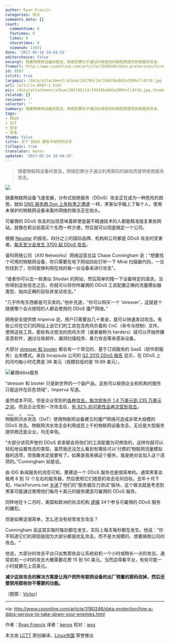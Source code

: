 ```yaml
---
author: Ryan Francis
categories: 观点
comments_data: []
count:
  commentnum: 0
  favtimes: 0
  likes: 0
  sharetimes: 0
  viewnum: 13031
date: '2017-05-14 19:44:33'
editorchoice: false
excerpt: 随着物联网设备的普及，网络犯罪分子通过利用密码的缺陷而提供拒绝服务攻击。
fromurl: http://www.csoonline.com/article/3180246/data-protection/hire-a-ddos-service-to-take-down-your-enemies.html
id: 8507
islctt: true
largepic: /data/attachment/album/201705/14/194436o0d1e399hnlldtt0.jpg
url: /article-8507-1.html
pic: /data/attachment/album/201705/14/194436o0d1e399hnlldtt0.jpg.thumb.jpg
related: []
reviewer: ''
selector: ''
summary: 随着物联网设备的普及，网络犯罪分子通过利用密码的缺陷而提供拒绝服务攻击。
tags:
- DDoS
- IoT
- 安全
- 攻击
thumb: false
title: 买个 DDoS 服务干掉你的对手
titlepic: true
translator: kenxx
updated: '2017-05-14 19:44:33'
---
```



> 
> 随着物联网设备的普及，网络犯罪分子通过利用密码的缺陷而提供拒绝服务攻击。
> 
> 
> 


![](/data/attachment/album/201705/14/194436o0d1e399hnlldtt0.jpg)


随着物联网设备飞速发展，分布式拒绝服务（DDoS）攻击正在成为一种危险的趋势。就如 [DNS 服务商 Dyn 上年秋季之遭遇](http://csoonline.com/article/3135986/security/ddos-attack-against-overwhelmed-despite-mitigation-efforts.html) 一样，黑客似乎瞄上了每个人，使用未保护的物联网设备来轰炸网络的做法正在抬头。


可雇佣的 DDoS 攻击的出现意味着即使是最不精通技术的人都能精准报复某些网站。就像在柜台前面买个东西一样方便，然后就可以彻底搞定一个公司。


根据 [Neustar](https://ns-cdn.neustar.biz/creative_services/biz/neustar/www/resources/whitepapers/it-security/ddos/2016-apr-ddos-report.pdf) 的报告，四分之三的国际品牌、机构和公司都是 DDoS 攻击的受害者。[每天至少会发生 3700 起 DDoS 攻击](https://www.a10networks.com/resources/ddos-trends-report)。


睿科网络公司（A10 Networks）网络运营总监 Chase Cunningham 说：“想要找个可用的物联网设备，你只需要在地下网站四处打听一下 Mirai 扫描器代码，一旦你找到了，你将能够利用在线的每一台设备来进行攻击”。


“或者你可以去一些类似 Shodan 的网站，然后简单的搜一下设备特定的请求。当你得到这些信息之后，你就可以将你所雇佣的 DDoS 工具配置正确的流量模拟器类型、指向正确的目标并发动攻击。”


“几乎所有东西都是可买卖的。”他补充道，“你可以购买一个 ‘stresser’，这就是个随便哪个会点按钮的人都会使用的 DDoS 僵尸网络。”


网络安全提供商 Imperva 说，用户只需要出几十美金，就可以快速发动攻击。有些公司在它们的网站上说它们的工具包含肉鸡负载和 CnC（命令与控制）文件。使用这些工具，那些有点想法的肉鸡大师（或者被称为 herders）就可以开始传播恶意软件，通过垃圾邮件、漏洞扫描程序、暴力攻击等来感染设备。


大部分 [stresser 和 booter](https://www.incapsula.com/ddos/booters-stressers-ddosers.html) 都会有一个常见的、基于订阅服务的 SaaS（软件即服务）业务模式。来自 Incapsula 公司的 [Q2 2015 DDoS 报告](https://www.incapsula.com/blog/ddos-global-threat-landscape-report-q2-2015.html) 显示，在 DDoS 上的月均每小时花费是 38 美元（规模较低的是 19.99 美元）。


![雇佣ddos服务](/data/attachment/album/201705/14/194436hc4llo5eblk5zxap.jpg)


“stresser 和 booter 只是新世界的一个副产品，这些可以扳倒企业和机构的服务只能运作在灰色领域”，Imperva 写道。


虽然成本不同，但是企业受到的[各种攻击，每次损失在 1.4 万美元到 235 万美元之间](http://www.datacenterknowledge.com/archives/2016/05/13/number-of-costly-dos-related-data-center-outages-rising/)。而且企业受到一次攻击后，[有 82% 的可能性会再次受到攻击](http://www.networkworld.com/article/3064677/security/hit-by-ddos-you-will-likely-be-struck-again.html)。


<ruby> 物联网洪水攻击 <rp>  （ </rp> <rt>  DDoS of Things </rt> <rp>  ） </rp></ruby>（DoT）使用物联网设备建立的僵尸网络可造成非常大规模的 DDoS 攻击。物联网洪水攻击会利用成百上千的物联网设备攻击，无论是大型服务提供商还是企业，均无幸免。


“大部分讲究声誉的 DDoS 卖家都会将他们的工具配置为可修改的，这样你就可以轻松地设置攻击的类型。虽然我还没怎么看到有哪些可以‘付费的’物联网流量模拟器的选项，但我敢肯定就要有了。如果是我来搞这个服务，我是绝对会加入这个选项的。”Cunningham 如是说。


由 IDG 新闻服务的消息可知，要建造一个 DDoS 服务也是很简单的。通常黑客会租用 6 到 12 个左右的服务器，然后使用它们随意的攻击任何目标。去年十月下旬，HackForums.net [关闭](http://www.pcworld.com/article/3136730/hacking/hacking-forum-cuts-section-allegedly-linked-to-ddos-attacks.html)了他们的“服务器压力测试”版块，这个做法就是考虑到黑客可能通过使用他们每月十美元的服务建造可雇佣的 DDoS 服务。


同样地在十二月时，美国和欧洲的执法机构 [逮捕](http://www.pcworld.com/article/3149543/security/dozens-arrested-in-international-ddos-for-hire-crackdown.html) 34个参与可雇佣的 DDoS 服务的嫌犯。


但是如果这很简单，怎么还没有经常发生攻击？


Cunningham 说这其实每时每刻都在发生，实际上每天每秒都在发生。他说：”你不知道它们的原因是因为大部分都是扰乱攻击，而不是大规模的、想要搞倒公司的攻击。“


他说，大部分的攻击平台只出售那些会让系统宕机一个小时或稍长一点的攻击。通常宕机一小时的攻击大概需要花费 15 到 50 美元。当然这得看平台，有些可能一小时就要花上百美元。


**减少这些攻击的解决方案是让用户把所有联网设备的出厂预置的密码改掉，然后还要禁用那些你不需要的功能。**


（题图：[Victor](https://www.flickr.com/photos/v1ctor/7606416730/)）




---


 


via: <http://www.csoonline.com/article/3180246/data-protection/hire-a-ddos-service-to-take-down-your-enemies.html>


作者：[Ryan Francis](http://www.csoonline.com/author/Ryan-Francis/) 译者：[kenxx](https://github.com/kenxx) 校对：[wxy](https://github.com/wxy)


本文由 [LCTT](https://github.com/LCTT/TranslateProject) 原创编译，[Linux中国](https://linux.cn/) 荣誉推出